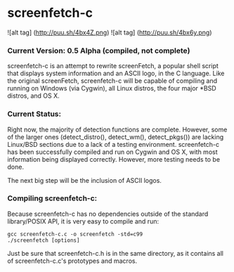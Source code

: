 screenfetch-c
=============

![alt tag] (http://puu.sh/4bx4Z.png)
![alt tag] (http://puu.sh/4bx6y.png)

### Current Version: 0.5 Alpha (compiled, not complete)

screenfetch-c is an attempt to rewrite screenFetch, a popular shell 
script that displays system information and an ASCII logo, in the C 
language.
Like the original screenFetch, screenfetch-c will be capable of 
compiling and running on Windows (via Cygwin), all Linux distros, the 
four major *BSD distros, and OS X.

### Current Status:
Right now, the majority of detection functions are complete.
However, some of the larger ones (detect_distro(), detect_wm(), 
detect_pkgs()) are lacking Linux/BSD sections due to a lack of a testing 
environment.
screenfetch-c has been successfully compiled and run on Cygwin and OS X, 
with most information being displayed correctly.
However, more testing needs to be done.

The next big step will be the inclusion of ASCII logos.

### Compiling screenfetch-c:
Because screenfetch-c has no dependencies outside of the standard library/POSIX API, 
it is very easy to compile and run:

```
gcc screenfetch-c.c -o screenfetch -std=c99
./screenfetch [options]
```

Just be sure that screenfetch-c.h is in the same directory, as it contains all of 
screenfetch-c.c's prototypes and macros.

